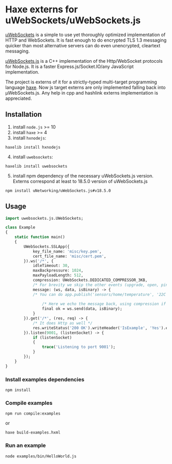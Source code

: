 # Haxe externs for uWebSockets/uWebSockets.js

[µWebSockets](https://github.com/uNetworking/uWebSockets) is a simple to use yet thoroughly optimized implementation of HTTP and WebSockets. It is fast enough to do encrypted TLS 1.3 messaging quicker than most alternative servers can do even unencrypted, cleartext messaging.

[µWebSockets.js](https://github.com/uNetworking/uWebSockets.js) is a C++ implementation of the Http/WebSocket protocols for Node.js. It is a faster Express.js/Socket.IO/any JavaScript implementation.

The project is externs of it for a strictly-typed multi-target programming language [haxe](https://haxe.org/). Now js target externs are only implemented falling back into µWebSockets.js. Any help in cpp and hashlink externs implementation is appreciated.

## Installation

1. install `node.js` >= 10
2. install `haxe` >= 4
3. install `hxnodejs`:
```
haxelib install hxnodejs
```
4. install `uwebsockets`:
```
haxelib install uwebsockets
```
5. install npm dependency of the necessary uWebSockets.js version. Externs correspond at least to 18.5.0 version of uWebSockets.js
```
npm install uNetworking/uWebSockets.js#v18.5.0
```
## Usage 

```haxe
import uwebsockets.js.UWebSockets;

class Example 
{
	static function main() 
	{
		UWebSockets.SSLApp({
			key_file_name: 'misc/key.pem',
  			cert_file_name: 'misc/cert.pem',
		}).ws('/*', {
			idleTimeout: 30,
  			maxBackpressure: 1024,
			maxPayloadLength: 512,
			compression: UWebSockets.DEDICATED_COMPRESSOR_3KB,
			/* For brevity we skip the other events (upgrade, open, ping, pong, close) */
			message: (ws, data, isBinary) -> {
			/* You can do app.publish('sensors/home/temperature', '22C') kind of pub/sub as well */
    
    			/* Here we echo the message back, using compression if available */
				final ok = ws.send(data, isBinary);
			}
		}).get('/*', (res, req) -> { 
			/* It does Http as well */
			res.writeStatus('200 OK').writeHeader('IsExample', 'Yes').end('Hello there!');
		}).listen(9001, (listenSocket) -> {
			if (listenSocket) 
			{
				trace('Listening to port 9001');
			} 
		});
	}
}
```
### Install examples dependencies
```
npm install
```
### Compile examples 
```
npm run compile:examples
```
or 
```
haxe build-examples.hxml
```
### Run an example
```
node examples/bin/HelloWorld.js
```
